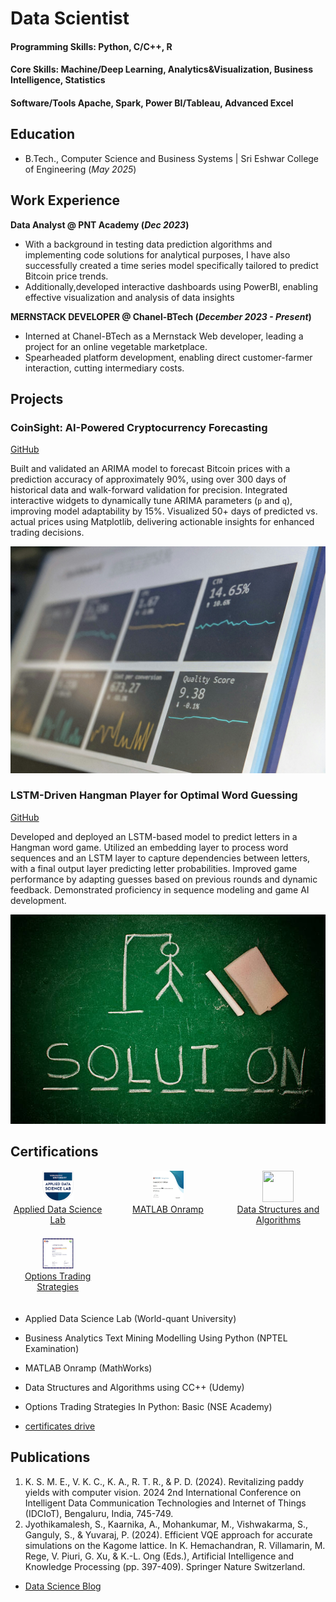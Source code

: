 # Data Scientist

#### Programming Skills: Python, C/C++, R
#### Core Skills: Machine/Deep Learning, Analytics&Visualization, Business Intelligence, Statistics
#### Software/Tools Apache, Spark, Power BI/Tableau, Advanced Excel


## Education
- B.Tech., Computer Science and Business Systems | Sri Eshwar College of Engineering (_May 2025_)								       		


## Work Experience
**Data Analyst @ PNT Academy (_Dec 2023_)**
- With a background in testing data prediction algorithms and implementing code solutions for analytical purposes, I have also successfully created a time series model specifically tailored to predict Bitcoin price trends. 
- Additionally,developed interactive dashboards using PowerBI, enabling effective visualization and analysis of data insights


**MERNSTACK DEVELOPER @ Chanel-BTech (_December 2023 - Present_)**
- Interned at Chanel-BTech as a Mernstack Web developer, leading a project for an online vegetable marketplace.
- Spearheaded platform development, enabling direct customer-farmer interaction, cutting intermediary costs.

## Projects
### CoinSight: AI-Powered Cryptocurrency Forecasting
[GitHub ](https://github.com/KaarnikaA/Bitcoin-price-prediction)

Built and validated an ARIMA model to forecast Bitcoin prices with a prediction accuracy of approximately 90%, using over 300 days of historical data and walk-forward validation for precision. Integrated interactive widgets to dynamically tune ARIMA parameters (`p` and `q`), improving model adaptability by 15%. Visualized 50+ days of predicted vs. actual prices using Matplotlib, delivering actionable insights for enhanced trading decisions.

![time-series](assets/images/cryptocurrency.jpg)

### LSTM-Driven Hangman Player for Optimal Word Guessing
[GitHub ](https://github.com/KaarnikaA/Hangman-Player)

Developed and deployed an LSTM-based model to predict letters in a Hangman word game. Utilized an embedding layer to process word sequences and an LSTM layer to capture dependencies between letters, with a final output layer predicting letter probabilities. Improved game performance by adapting guesses based on previous rounds and dynamic feedback. Demonstrated proficiency in sequence modeling and game AI development.

![hangman](assets/images/hangman.jpg)

## Certifications


<div style="display: flex; flex-wrap: wrap; justify-content: space-between;">

  <div style="width: 30%; text-align: center; margin-bottom: 20px;">
    <img src="assets/images/applied-data-science-lab.2.png" width="50" height="50" /><br />
    <a href="https://drive.google.com/drive/folders/1LgPrpWRj06sNgy7qc8wKp8Rdh-9NCJg8?usp=sharing">Applied Data Science Lab</a>
  </div>


  <div style="width: 30%; text-align: center; margin-bottom: 20px;">
    <img src="assets/images/R.jpg" width="50" height="50" /><br />
    <a href="https://drive.google.com/drive/folders/1LgPrpWRj06sNgy7qc8wKp8Rdh-9NCJg8?usp=sharing">MATLAB Onramp</a>
  </div>

  <div style="width: 30%; text-align: center; margin-bottom: 20px;">
    <img src="assets/images/DSA.jpgg" width="50" height="50" /><br />
    <a href="https://drive.google.com/drive/folders/1LgPrpWRj06sNgy7qc8wKp8Rdh-9NCJg8?usp=sharing">Data Structures and Algorithms</a>
  </div>

  <div style="width: 30%; text-align: center; margin-bottom: 20px;">
    <img src="assets/images/optionstrading.jpg" width="50" height="50" /><br />
    <a href="https://drive.google.com/drive/folders/1LgPrpWRj06sNgy7qc8wKp8Rdh-9NCJg8?usp=sharing">Options Trading Strategies</a>
  </div>

</div>

- Applied Data Science Lab (World-quant University)
- Business Analytics Text Mining Modelling Using Python (NPTEL Examination)
- MATLAB Onramp (MathWorks)
- Data Structures and Algorithms using CC++ (Udemy)
- Options Trading Strategies In Python: Basic (NSE Academy)

- [certificates drive]([https://www.youtube.com/channel/UCa9gErQ9AE5jT2DZLjXBIdA](https://drive.google.com/drive/folders/1LgPrpWRj06sNgy7qc8wKp8Rdh-9NCJg8?usp=sharing))

## Publications
1. K. S. M. E., V. K. C., K. A., R. T. R., & P. D. (2024). Revitalizing paddy yields with computer vision. 2024 2nd International Conference on Intelligent Data Communication Technologies and Internet of Things (IDCIoT), Bengaluru, India, 745-749.[](https://doi.org/10.1109/IDCIoT59759.2024.10468043)
2. Jyothikamalesh, S., Kaarnika, A., Mohankumar, M., Vishwakarma, S., Ganguly, S., & Yuvaraj, P. (2024). Efficient VQE approach for accurate simulations on the Kagome lattice. In K. Hemachandran, R. Villamarin, M. Rege, V. Piuri, G. Xu, & K.-L. Ong (Eds.), Artificial Intelligence and Knowledge Processing (pp. 397-409). Springer Nature Switzerland.[](https://doi.org/10.1007/978-3-031-68617-7_28)


- [Data Science Blog](https://medium.com/@shawhin)
